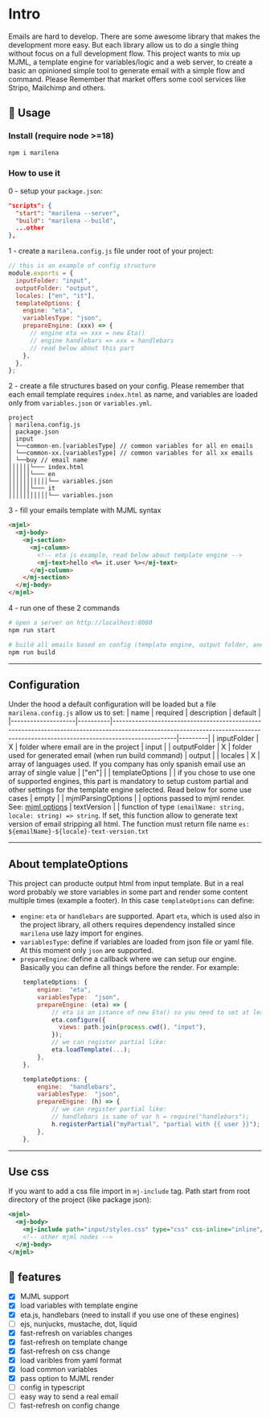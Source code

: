 # Intro

Emails are hard to develop. There are some awesome library that makes the development more easy. But each library allow us to do a single thing without focus on a full development flow. This project wants to mix up MJML, a template engine for variables/logic and a web server, to create a basic an opinioned simple tool to generate email with a simple flow and command. Please Remember that market offers some cool services like Stripo, Mailchimp and others.

## 🚀 Usage

### Install (require node >=18)

```sh
npm i marilena
```

### How to use it

0 - setup your `package.json`:

```json
"scripts": {
  "start": "marilena --server",
  "build": "marilena --build",
  ...other
},
```

1 - create a `marilena.config.js` file under root of your project:

```js
// this is an example of config structure
module.exports = {
  inputFolder: "input",
  outputFolder: "output",
  locales: ["en", "it"],
  templateOptions: {
    engine: "eta",
    variablesType: "json",
    prepareEngine: (xxx) => {
      // engine eta => xxx = new Eta()
      // engine handlebars => xxx = handlebars
      // read below about this part
    },
  },
};
```

2 - create a file structures based on your config. Please remember that each email template requires `index.html` as name, and variables are loaded only from `variables.json` or `variables.yml`.

```
project
| marilena.config.js
│ package.json
│ input
│ └──common-en.[variablesType] // common variables for all en emails
│ └──common-xx.[variablesType] // common variables for all xx emails
│ └──buy // email name
││││││└─── index.html
││││││└─── en
│││││││││││└── variables.json
││││││└─── it
│││││││││││└── variables.json
```

3 - fill your emails template with MJML syntax

```html
<mjml>
  <mj-body>
    <mj-section>
      <mj-column>
        <!-- eta js example, read below about template engine -->
        <mj-text>hello <%= it.user %></mj-text>
      </mj-column>
    </mj-section>
  </mj-body>
</mjml>
```

4 - run one of these 2 commands

```sh
# open a server on http://localhost:8080
npm run start
```

```sh
# build all emails based on config (template engine, output folder, and locales)
npm run build
```

---

## Configuration

Under the hood a default configuration will be loaded but a file `marilena.config.js` allow us to set:
| name | required | description | default |
|--------------------|----------|--------------------------------------------------------------------------------------------------------------------------------------------------------------------------------|---------|
| inputFolder | X | folder where email are in the project | input |
| outputFolder | X | folder used for generated email (when run build command) | output |
| locales | X | array of languages used. If you company has only spanish email use an array of single value | ["en"] |
| templateOptions | | if you chose to use one of supported engines, this part is mandatory to setup custom partial and other settings for the template engine selected. Read below for some use cases | empty |
| mjmlParsingOptions | | options passed to mjml render. See: [mjml options](https://www.npmjs.com/package/mjml)
| textVersion | | function of type `(emailName: string, locale: string) => string`. If set, this function allow to generate text version of email stripping all html. The function must return file name `es: ${emailName}-${locale}-text-version.txt`

---

## About templateOptions

This project can producte output html from input template. But in a real word probably we store variables in some part and render some content multiple times (example a footer). In this case `templateOptions` can define:

- `engine`: `eta` or `handlebars` are supported. Apart `eta`, which is used also in the project library, all others requires dependency installed since `marilena` use lazy import for engines.
- `variablesType`: define if variables are loaded from json file or yaml file. At this moment only `json` are supported.
- `prepareEngine`: define a callback where we can setup our engine. Basically you can define all things before the render. For example:

```js
	templateOptions: {
		engine:  "eta",
		variablesType:  "json",
		prepareEngine: (eta) => {
            // eta is an istance of new Eta() so you need to set at least views options for templates/layout/partials
            eta.configure({
              views: path.join(process.cwd(), "input"),
            });
            // we can register partial like:
            eta.loadTemplate(...);
		},
	},
```

```js
	templateOptions: {
		engine:  "handlebars",
		variablesType:  "json",
		prepareEngine: (h) => {
            // we can register partial like:
            // handlebars is same of var h = require("handlebars");
            h.registerPartial("myPartial", "partial with {{ user }}");
		},
	},
```

---

## Use css

If you want to add a css file import in `mj-include` tag. Path start from root directory of the project (like package json):

```xml
<mjml>
  <mj-body>
    <mj-include path="input/styles.css" type="css" css-inline="inline"/>
    <!-- other mjml nodes -->
  </mj-body>
</mjml>
```

## 🚀 features

- [x] MJML support
- [x] load variables with template engine
- [x] eta.js, handlebars (need to install if you use one of these engines)
- [ ] ejs, nunjucks, mustache, dot, liquid
- [x] fast-refresh on variables changes
- [x] fast-refresh on template change
- [x] fast-refresh on css change
- [x] load varibles from yaml format
- [x] load common variables
- [x] pass option to MJML render
- [ ] config in typescript
- [ ] easy way to send a real email
- [ ] fast-refresh on config change
